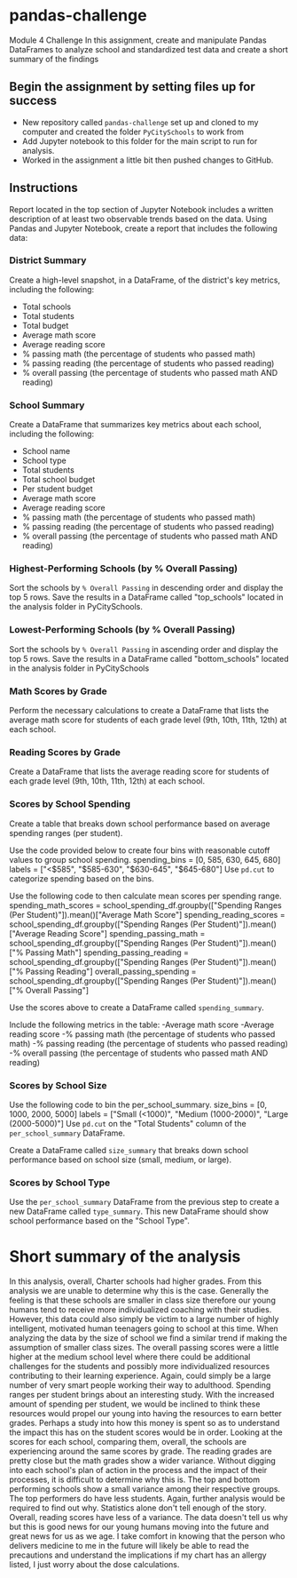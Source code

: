 # pandas-challenge

Module 4 Challenge
In this assignment, create and manipulate Pandas DataFrames to analyze school and standardized test data and create a short summary of the findings

## Begin the assignment by setting files up for success

- New repository called `pandas-challenge` set up and cloned to my computer and created the folder `PyCitySchools` to work from
- Add Jupyter notebook to this folder for the main script to run for analysis.
- Worked in the assignment a little bit then pushed changes to GitHub.

## Instructions

Report located in the top section of Jupyter Notebook includes a written description of at least two observable trends based on the data.
Using Pandas and Jupyter Notebook, create a report that includes the following data:

### District Summary

Create a high-level snapshot, in a DataFrame, of the district's key metrics, including the following:

- Total schools
- Total students
- Total budget
- Average math score
- Average reading score
- % passing math (the percentage of students who passed math)
- % passing reading (the percentage of students who passed reading)
- % overall passing (the percentage of students who passed math AND reading)

### School Summary

Create a DataFrame that summarizes key metrics about each school, including the following:

- School name
- School type
- Total students
- Total school budget
- Per student budget
- Average math score
- Average reading score
- % passing math (the percentage of students who passed math)
- % passing reading (the percentage of students who passed reading)
- % overall passing (the percentage of students who passed math AND reading)

### Highest-Performing Schools (by % Overall Passing)

Sort the schools by `% Overall Passing` in descending order and display the top 5 rows.
Save the results in a DataFrame called "top_schools" located in the analysis folder in PyCitySchools.

### Lowest-Performing Schools (by % Overall Passing)

Sort the schools by `% Overall Passing` in ascending order and display the top 5 rows.
Save the results in a DataFrame called "bottom_schools" located in the analysis folder in PyCitySchools

### Math Scores by Grade

Perform the necessary calculations to create a DataFrame that lists the average math score for students of each grade level (9th, 10th, 11th, 12th) at each school.

### Reading Scores by Grade

Create a DataFrame that lists the average reading score for students of each grade level (9th, 10th, 11th, 12th) at each school.

### Scores by School Spending

Create a table that breaks down school performance based on average spending ranges (per student).

Use the code provided below to create four bins with reasonable cutoff values to group school spending.
spending_bins = [0, 585, 630, 645, 680]
labels = ["<$585", "$585-630", "$630-645", "$645-680"]
Use `pd.cut` to categorize spending based on the bins.

Use the following code to then calculate mean scores per spending range.
spending_math_scores = school_spending_df.groupby(["Spending Ranges (Per Student)"]).mean()["Average Math Score"]
spending_reading_scores = school_spending_df.groupby(["Spending Ranges (Per Student)"]).mean()["Average Reading Score"]
spending_passing_math = school_spending_df.groupby(["Spending Ranges (Per Student)"]).mean()["% Passing Math"]
spending_passing_reading = school_spending_df.groupby(["Spending Ranges (Per Student)"]).mean()["% Passing Reading"]
overall_passing_spending = school_spending_df.groupby(["Spending Ranges (Per Student)"]).mean()["% Overall Passing"]

Use the scores above to create a DataFrame called `spending_summary`.

Include the following metrics in the table:
-Average math score
-Average reading score
-% passing math (the percentage of students who passed math)
-% passing reading (the percentage of students who passed reading)
-% overall passing (the percentage of students who passed math AND reading)

### Scores by School Size

Use the following code to bin the per_school_summary.
size_bins = [0, 1000, 2000, 5000]
labels = ["Small (<1000)", "Medium (1000-2000)", "Large (2000-5000)"]
Use `pd.cut` on the "Total Students" column of the `per_school_summary` DataFrame.

Create a DataFrame called `size_summary` that breaks down school performance based on school size (small, medium, or large).

### Scores by School Type

Use the `per_school_summary` DataFrame from the previous step to create a new DataFrame called `type_summary`.
This new DataFrame should show school performance based on the "School Type".

# Short summary of the analysis

In this analysis, overall, Charter schools had higher grades. From this analysis we are unable to determine why this is the case. Generally the feeling is that these schools are smaller in class size therefore our young humans tend to receive more individualized coaching with their studies. However, this data could also simply be victim to a large number of highly intelligent, motivated human teenagers going to school at this time. When analyzing the data by the size of school we find a similar trend if making the assumption of smaller class sizes. The overall passing scores were a little higher at the medium school level where there could be additional challenges for the students and possibly more individualized resources contributing to their learning experience. Again, could simply be a large number of very smart people working their way to adulthood. Spending ranges per student brings about an interesting study. With the increased amount of spending per student, we would be inclined to think these resources would propel our young into having the resources to earn better grades. Perhaps a study into how this money is spent so as to understand the impact this has on the student scores would be in order. Looking at the scores for each school, comparing them, overall, the schools are experiencing around the same scores by grade. The reading grades are pretty close but the math grades show a wider variance. Without digging into each school's plan of action in the process and the impact of their processes, it is difficult to determine why this is. The top and bottom performing schools show a small variance among their respective groups. The top performers do have less students. Again, further analysis would be required to find out why. Statistics alone don't tell enough of the story. Overall, reading scores have less of a variance. The data doesn't tell us why but this is good news for our young humans moving into the future and great news for us as we age. I take comfort in knowing that the person who delivers medicine to me in the future will likely be able to read the precautions and understand the implications if my chart has an allergy listed, I just worry about the dose calculations.

